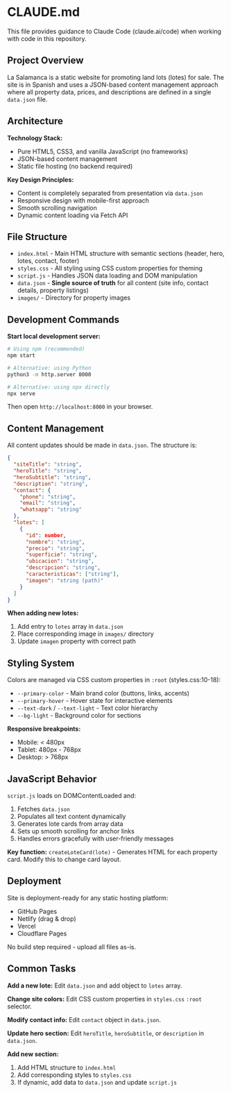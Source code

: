 # CLAUDE.md

This file provides guidance to Claude Code (claude.ai/code) when working with code in this repository.

## Project Overview

La Salamanca is a static website for promoting land lots (lotes) for sale. The site is in Spanish and uses a JSON-based content management approach where all property data, prices, and descriptions are defined in a single `data.json` file.

## Architecture

**Technology Stack:**
- Pure HTML5, CSS3, and vanilla JavaScript (no frameworks)
- JSON-based content management
- Static file hosting (no backend required)

**Key Design Principles:**
- Content is completely separated from presentation via `data.json`
- Responsive design with mobile-first approach
- Smooth scrolling navigation
- Dynamic content loading via Fetch API

## File Structure

- `index.html` - Main HTML structure with semantic sections (header, hero, lotes, contact, footer)
- `styles.css` - All styling using CSS custom properties for theming
- `script.js` - Handles JSON data loading and DOM manipulation
- `data.json` - **Single source of truth** for all content (site info, contact details, property listings)
- `images/` - Directory for property images

## Development Commands

**Start local development server:**
```bash
# Using npm (recommended)
npm start

# Alternative: using Python
python3 -m http.server 8000

# Alternative: using npx directly
npx serve
```

Then open `http://localhost:8000` in your browser.

## Content Management

All content updates should be made in `data.json`. The structure is:

```json
{
  "siteTitle": "string",
  "heroTitle": "string",
  "heroSubtitle": "string",
  "description": "string",
  "contact": {
    "phone": "string",
    "email": "string",
    "whatsapp": "string"
  },
  "lotes": [
    {
      "id": number,
      "nombre": "string",
      "precio": "string",
      "superficie": "string",
      "ubicacion": "string",
      "descripcion": "string",
      "caracteristicas": ["string"],
      "imagen": "string (path)"
    }
  ]
}
```

**When adding new lotes:**
1. Add entry to `lotes` array in `data.json`
2. Place corresponding image in `images/` directory
3. Update `imagen` property with correct path

## Styling System

Colors are managed via CSS custom properties in `:root` (styles.css:10-18):
- `--primary-color` - Main brand color (buttons, links, accents)
- `--primary-hover` - Hover state for interactive elements
- `--text-dark` / `--text-light` - Text color hierarchy
- `--bg-light` - Background color for sections

**Responsive breakpoints:**
- Mobile: < 480px
- Tablet: 480px - 768px
- Desktop: > 768px

## JavaScript Behavior

`script.js` loads on DOMContentLoaded and:
1. Fetches `data.json`
2. Populates all text content dynamically
3. Generates lote cards from array data
4. Sets up smooth scrolling for anchor links
5. Handles errors gracefully with user-friendly messages

**Key function:** `createLoteCard(lote)` - Generates HTML for each property card. Modify this to change card layout.

## Deployment

Site is deployment-ready for any static hosting platform:
- GitHub Pages
- Netlify (drag & drop)
- Vercel
- Cloudflare Pages

No build step required - upload all files as-is.

## Common Tasks

**Add a new lote:**
Edit `data.json` and add object to `lotes` array.

**Change site colors:**
Edit CSS custom properties in `styles.css` `:root` selector.

**Modify contact info:**
Edit `contact` object in `data.json`.

**Update hero section:**
Edit `heroTitle`, `heroSubtitle`, or `description` in `data.json`.

**Add new section:**
1. Add HTML structure to `index.html`
2. Add corresponding styles to `styles.css`
3. If dynamic, add data to `data.json` and update `script.js`
